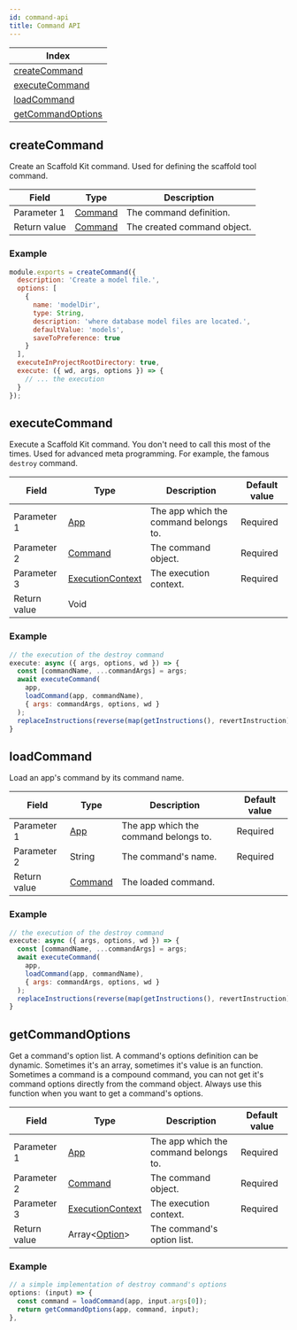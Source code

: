 ```yaml
---
id: command-api
title: Command API
---
```



| Index                                   |
| --------------------------------------- |
| [createCommand](#createcommand)         |
| [executeCommand](#executecommand)       |
| [loadCommand](#loadcommand)             |
| [getCommandOptions](#getcommandoptions) |

## createCommand

Create an Scaffold Kit command. Used for defining the scaffold tool command.

| Field           | Type                             | Description                 |
| --------------- | -------------------------------- | --------------------------- |
| Parameter 1     | [Command](data-types.md#command) | The command definition.     |
| Return value    | [Command](data-types.md#command) | The created command object. |

### Example

```js
module.exports = createCommand({
  description: 'Create a model file.',
  options: [
    {
      name: 'modelDir',
      type: String,
      description: 'where database model files are located.',
      defaultValue: 'models',
      saveToPreference: true
    }
  ],
  executeInProjectRootDirectory: true,
  execute: ({ wd, args, options }) => {
    // ... the execution
  }
});
```

## executeCommand

Execute a Scaffold Kit command. You don't need to call this most of the times.
Used for advanced meta programming. For example, the famous `destroy` command.

| Field           | Type                             | Description                           | Default value  |
| --------------- | -------------------------------- | ------------------------------------- | -------------- |
| Parameter 1     | [App](data-types.md#app)         | The app which the command belongs to. | Required       |
| Parameter 2     | [Command](data-types.md#command) | The command object.                   | Required       |
| Parameter 3     | [ExecutionContext](data-types.md#executioncontext) | The execution context. | Required    |
| Return value    | Void                             |                                       |                |

### Example

```js
// the execution of the destroy command
execute: async ({ args, options, wd }) => {
  const [commandName, ...commandArgs] = args;
  await executeCommand(
    app,
    loadCommand(app, commandName),
    { args: commandArgs, options, wd }
  );
  replaceInstructions(reverse(map(getInstructions(), revertInstruction)));
}
```

## loadCommand

Load an app's command by its command name.

| Field           | Type                             | Description                           | Default value  |
| --------------- | -------------------------------- | ------------------------------------- | -------------- |
| Parameter 1     | [App](data-types.md#app)         | The app which the command belongs to. | Required       |
| Parameter 2     | String                           | The command's name.                   | Required       |
| Return value    | [Command](data-types.md#command) | The loaded command.                   |                |

### Example

```js
// the execution of the destroy command
execute: async ({ args, options, wd }) => {
  const [commandName, ...commandArgs] = args;
  await executeCommand(
    app,
    loadCommand(app, commandName),
    { args: commandArgs, options, wd }
  );
  replaceInstructions(reverse(map(getInstructions(), revertInstruction)));
}
```

## getCommandOptions

Get a command's option list. A command's options definition can be dynamic.
Sometimes it's an array, sometimes it's value is an function. Sometimes a
command is a compound command, you can not get it's command options directly
from the command object. Always use this function when you want to get a
command's options.

| Field           | Type                             | Description                           | Default value  |
| --------------- | -------------------------------- | ------------------------------------- | -------------- |
| Parameter 1     | [App](data-types.md#app)         | The app which the command belongs to. | Required       |
| Parameter 2     | [Command](data-types.md#command) | The command object.                   | Required       |
| Parameter 3     | [ExecutionContext](data-types.md#executioncontext) | The execution context. | Required    |
| Return value    | Array\<[Option](data-types.md#option)\> | The command's option list.     |                |

### Example

```js
// a simple implementation of destroy command's options
options: (input) => {
  const command = loadCommand(app, input.args[0]);
  return getCommandOptions(app, command, input);
},
```
